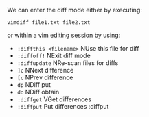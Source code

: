 
We can enter the diff mode either by executing:

```vim
vimdiff file1.txt file2.txt
```

or within a vim editing session by using:

* `:diffthis <filename>`  NUse this file for diff
* `:diffoff!`             NExit diff mode
* `:diffupdate`           NRe-scan files for diffs
* `]c`                    NNext difference
* `[c`                    NPrev difference
* `dp`                    NDiff put
* `do`                    NDiff obtain
* `:diffget`              VGet differences
* `:diffput`              Put differences :diffput



